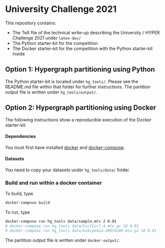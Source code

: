 # University Challenge 2021

This repository contains:

* The TeX file of the technical write-up describing the University / HYPER Challenge 2021 under `latex-doc/` 
* The Python starter-kit for the competition
* The Docker starter-kit for the competition with the Python starter-kit inside

## Option 1: Hypergraph partitioning using Python

The Python starter-kit is located under `hg_tools/`. Please see the README.md file within that folder for further instructions. 
The partition output file is written under `hg_tools/output/`.

## Option 2: Hypergraph partitioning using Docker 

The following instructions show a reproducible execution of the Docker starter-kit.

#### Dependencies

You must first have installed [docker](https://docs.docker.com/get-docker/) and [docker-compose](https://docs.docker.com/compose/install/).

#### Datasets

You need to copy your datasets under `hg_tools/data/` folder.

### Build and run within a docker container

To build, type

```bash
docker-compose build
```

To run, type

```bash
docker-compose run hg_tools data/sample.mtx 2 0.01
# docker-compose run hg_tools data/CurlCurl_4.mtx.gz 10 0.01
# docker-compose run hg_tools data/wikipedia-20070206.mtx.gz 10 0.01
```

The partition output file is written under `docker-output/`.
